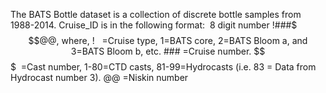 The BATS Bottle dataset is a collection of discrete bottle samples from 1988-2014. Cruise_ID is in the following format:  8 digit number !###$$$@@, where, !   =Cruise type, 1=BATS core, 2=BATS Bloom a, and 3=BATS Bloom b, etc. ### =Cruise number. $$$  =Cast number, 1-80=CTD casts, 81-99=Hydrocasts (i.e. 83 = Data from Hydrocast number 3). @@ =Niskin number
